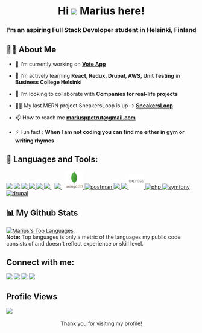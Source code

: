 

<h1 align="center">Hi <img src="https://raw.githubusercontent.com/MartinHeinz/MartinHeinz/master/wave.gif" width="30px"> Marius here!</h1>
<h3 align="center">I'm an aspiring Full Stack Developer student in Helsinki, Finland </h3>


## 🙋‍♂️ About Me

- 🔭 I’m currently working on **[Vote App](https://github.com/izaacyo/VOTE_APP)**

- 🌱 I’m actively learning **React, Redux, Drupal, AWS, Unit Testing** in **Business College Helsinki**

- 👯 I’m looking to collaborate with **Companies for real-life projects**

- 👨‍💻 My last MERN project SneakersLoop is up -> **[SneakersLoop](https://github.com/izaacyo?tab=repositories)**

- 📫 How to reach me **mariusppetrut@gmail.com**

- ⚡ Fun fact : **When I am not coding you can find me either in gym or writing rhymes**

## 🚀 Languages and Tools:

<p align="left"> 
    <a href="https://reactjs.org/" target="_blank"> <img src="https://img.icons8.com/color/48/000000/react-native.png"/></a>
    <a href="https://developer.mozilla.org/en-US/docs/Web/JavaScript" target="_blank"> <img src="https://img.icons8.com/color/48/000000/javascript.png"/></a> 
    <a href="https://www.w3.org/html/" target="_blank"> <img src="https://img.icons8.com/color/48/000000/html-5.png"/> </a> 
    <a href="https://www.w3schools.com/css/" target="_blank"> <img src="https://img.icons8.com/color/48/000000/css3.png"/> </a> 
    <a href="https://getbootstrap.com" target="_blank"> <img src="https://img.icons8.com/color/48/000000/bootstrap.png"/> </a> 
    <a style="padding-right:8px;" href="https://nodejs.org" target="_blank"> <img src="https://img.icons8.com/color/48/000000/nodejs.png"/> </a> 
    <a style="padding-right:8px;" href="https://www.mysql.com/" target="_blank"> <img src="https://img.icons8.com/fluent/50/000000/mysql-logo.png"/> </a>
    <a href="https://www.mongodb.com/" target="_blank"> <img src="https://raw.githubusercontent.com/devicons/devicon/master/icons/mongodb/mongodb-original-wordmark.svg" alt="mongodb" width="48" height="48"/> </a> 
    <a href="https://postman.com" target="_blank"> <img src="https://www.vectorlogo.zone/logos/getpostman/getpostman-icon.svg" alt="postman" width="45" height="45"/> </a>   
    <a href="https://git-scm.com/" target="_blank"> <img src="https://img.icons8.com/color/48/000000/git.png"/> </a> 
    <a href="https://redux.js.org" target="_blank"> <img src="https://img.icons8.com/color/48/000000/redux.png"/> </a>
    <a href="https://expressjs.com" target="_blank"> <img src="https://raw.githubusercontent.com/devicons/devicon/master/icons/express/express-original-wordmark.svg" alt="express" width="40" height="40"/> </a>
    <a href="https://www.php.net/" target="_blank"><img src="https://img.icons8.com/offices/30/000000/php-logo.png" alt="php" width="40" height="40"/> </a>
    <a href="https://symfony.com/" target="_blank"><img src="https://img.icons8.com/color/48/000000/symfony.png" alt="symfony" width="40" height="40"/> </a>
    <a href="https://www.drupal.org/" target="_blank"><img src="https://img.icons8.com/color/48/000000/drupal.png" alt="drupal" width="40" height="40"/> </a>
</p>

<!-- [![React Badge](https://img.shields.io/badge/-React-61DBFB?style=for-the-badge&labelColor=black&logo=react&logoColor=61DBFB)](#)  [![Javascript Badge](https://img.shields.io/badge/-Javascript-F0DB4F?style=for-the-badge&labelColor=black&logo=javascript&logoColor=F0DB4F)](#) [![Typescript Badge](https://img.shields.io/badge/-Typescript-007acc?style=for-the-badge&labelColor=black&logo=typescript&logoColor=007acc)](#) [![Nodejs Badge](https://img.shields.io/badge/-Nodejs-3C873A?style=for-the-badge&labelColor=black&logo=node.js&logoColor=3C873A)](#) [![GraphQL Badge](https://img.shields.io/badge/-GraphQl-e535ab?style=for-the-badge&labelColor=black&logo=node.js&logoColor=e535ab)](#) -->


## 📊 My Github Stats
  
<!--  <a href="https://github.com/izaacyo/github-readme-stats"><img alt="Marius's Github Stats" src="https://github-readme-stats.vercel.app/api?username=izaacyo&show_icons=true&count_private=true&theme=react&hide_border=true&bg_color=0D1117" /></a> 
   <p >
    <a href="https://github.com/izaacyo/github-readme-streak-stats">
        <img title="🔥 Get streak stats for your profile at git.io/streak-stats" alt="Marius's streak" src="https://github-readme-streak-stats.herokuapp.com/?user=izaacyo&theme=black-ice&hide_border=true&stroke=0000&background=060A0CD0"/>
    </a> 
</p>  --> 
  <a align="left" href="https://github.com/izaacyo/github-readme-stats"><img alt="Marius's Top Languages" src="https://github-readme-stats.vercel.app/api/top-langs/?username=izaacyo&langs_count=8&count_private=true&layout=compact&theme=react&hide_border=true&bg_color=0D1117" /></a>
  <br/>
  <b>Note:</b> Top languages is only a metric of the languages my public code consists of and doesn't reflect experience or skill level.
<!--
<a href="https://github.com/izaacyo/github-readme-activity-graph"><img alt="Izaacyo's Activity Graph" src="https://activity-graph.herokuapp.com/graph?username=izaacyo&bg_color=0D1117&color=5BCDEC&line=5BCDEC&point=FFFFFF&hide_border=true" /></a> -->


## Connect with me:
<p align="left">

<a href = "https://www.linkedin.com/in/popamariuspetrut/"><img src="https://img.icons8.com/fluent/48/000000/linkedin.png"/></a>
<a href = "https://www.instagram.com/mariuspetrut7/"><img src="https://img.icons8.com/fluent/48/000000/instagram-new.png"/></a>
<a href = "https://twitter.com/PopaMariusPetr1"><img src="https://img.icons8.com/fluent/48/000000/twitter.png"/></a>
<a href = "https://www.youtube.com/channel/UC8filURrnCTyx-_UNWBK0qw/featured"><img src="https://img.icons8.com/color/48/000000/youtube-play.png"/></a>

</p>

## Profile Views 
<a href="https://github.com/Meghna-DAS/github-profile-views-counter">
    <img src="https://komarev.com/ghpvc/?username=izaacyo">
</a>
<br/>
<p align="center"> Thank you for visiting my profile! </p>

